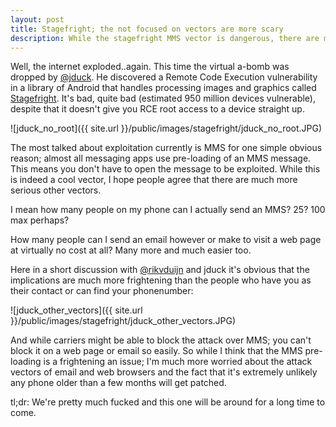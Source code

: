 ```yaml
---
layout: post
title: Stagefright; the not focused on vectors are more scary
description: While the stagefright MMS vector is dangerous, there are more worrying ones.
---
```


Well, the internet exploded..again. This time the virtual a-bomb was dropped by <a href="https://twitter.com/jduck" target="_blank">@jduck</a>. He discovered a Remote Code Execution vulnerability in a library of Android that handles processing images and graphics called <a href="http://blog.zimperium.com/experts-found-a-unicorn-in-the-heart-of-android/" target="_blank">Stagefright</a>. It's bad, quite bad (estimated 950 million devices vulnerable), despite that it doesn't give you RCE root access to a device straight up.

![jduck_no_root]({{ site.url }}/public/images/stagefright/jduck_no_root.JPG)

The most talked about exploitation currently is MMS for one simple obvious reason; almost all messaging apps use pre-loading of an MMS message. This means you don't have to open the message to be exploited. While this is indeed a cool vector, I hope people agree that there are much more serious other vectors. 

I mean how many people on my phone can I actually send an MMS? 25? 100 max perhaps?

How many people can I send an email however or make to visit a web page at virtually no cost at all? Many more and much easier too.

Here in a short discussion with <a href="https://twitter.com/rikvduijn" target="_blank">@rikvduijn</a> and jduck it's obvious that the implications are much more frightening than the people who have you as their contact or can find your phonenumber:

![jduck_other_vectors]({{ site.url }}/public/images/stagefright/jduck_other_vectors.JPG)

And while carriers might be able to block the attack over MMS; you can't block it on a web page or email so easily. So while I think that the MMS pre-loading is a frightening an issue; I'm much more worried about the attack vectors of email and web browsers and the fact that it's extremely unlikely any phone older than a few months will get patched. 

tl;dr: We're pretty much fucked and this one will be around for a long time to come.